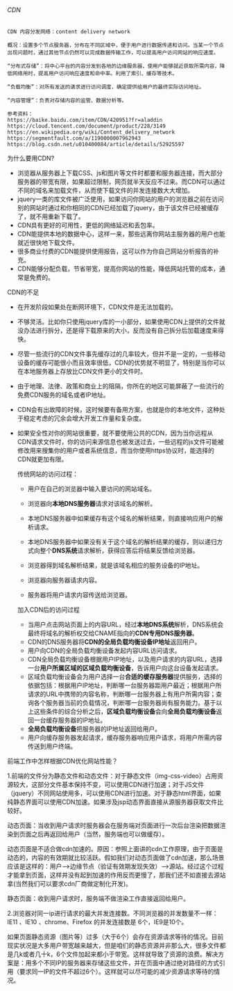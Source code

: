 ###### CDN

```
CDN 内容分发网络：content delivery network 

概况：设置多个节点服务器，分布在不同区域中，便于用户进行数据传递和访问。当某一个节点出现问题时，通过其他节点仍然可以完成数据传输工作，可以提高用户访问网站的响应速度。

“分布式存储”：将中心平台的内容分发到各地的边缘服务器，使用户能够就近获取所需内容，降低网络用时，提高用户访问响应速度和命中率。利用了索引、缓存等技术。

“负载均衡”：对所有发送的请求进行访问调度，确定提供给用户的最终实际访问地址。

“内容管理”：负责对存储内容的监管、数据分析等。

参考资料：
https://baike.baidu.com/item/CDN/420951?fr=aladdin
https://cloud.tencent.com/document/product/228/3149
https://en.wikipedia.org/wiki/Content_delivery_network
https://segmentfault.com/a/1190000007962943
https://blog.csdn.net/u010400084/article/details/52925597
```

为什么要用CDN?

- 浏览器从服务器上下载CSS、js和图片等文件时都要和服务器连接，而大部分服务器的带宽有限，如果超过限制，网页就半天反应不过来。而CDN可以通过不同的域名来加载文件，从而使下载文件的并发连接数大大增加。
- jquery一类的库文件被广泛使用，如果访问你网站的用户的浏览器之前在访问别的网站时通过和你相同的CDN已经加载了jquery，由于该文件已经被缓存了，就不用重新下载了。
- CDN具有更好的可用性，更低的网络延迟和丢包率。
- CDN能提供本地的数据中心，这样一来，那些远离你网站主服务器的用户也能就近很快地下载文件。
- 很多商业付费的CDN能提供使用报告，这可以作为你自己网站分析报告的补充。
- CDN能够分配负载，节省带宽，提高你网站的性能，降低网站托管的成本，通常是免费的。

CDN的不足

- 在开发阶段如果处在断网环境下，CDN文件是无法加载的。

- 不够灵活。比如你只使用jquery库的一小部分，如果使用CDN上提供的文件就没办法进行拆分，还是得下载原来的大小，反而没有自己拆分后加载速度来得快。

- 尽管一些流行的CDN文件事先缓存过的几率较大，但并不是一定的，一些移动设备的缓存可能很小而且效率很低，CDN的优势就不明显了，特别是当你可以在本地服务器上存放比CDN文件更小的文件时。

- 由于地理、法律、政策和商业上的阻隔，你所在的地区可能屏蔽了一些流行的免费CDN服务的域名或者IP地址。

- CDN会有出故障的时候，这时候要有备用方案，也就是你的本地文件，这种处于稳定考虑的冗余会增大开发工作量和复杂度。

- 如果安全性对你的网站很重要，就不要使用公共的CDN，因为当你远程从CDN请求文件时，你的访问来源信息也被发送过去，一些远程的js文件可能被修改用来搜集你的用户或者系统信息，而当你使用https协议时，能选择的CDN就更加有限。

  

  传统网站的访问过程：

  - 用户在自己的浏览器中输入要访问的网站域名。

  - 浏览器向**本地DNS服务器**请求对该域名的解析。

  - 本地DNS服务器中如果缓存有这个域名的解析结果，则直接响应用户的解析请求。

  - 本地DNS服务器中如果没有关于这个域名的解析结果的缓存，则以递归方式向整个**DNS系统**请求解析，获得应答后将结果反馈给浏览器。

  - 浏览器得到域名解析结果，就是该域名相应的服务设备的IP地址。

  - 浏览器向服务器请求内容。

  - 服务器将用户请求内容传送给浏览器。

    

  加入CDN后的访问过程

  - 当用户点击网站页面上的内容URL，经过**本地DNS系统**解析，DNS系统会最终将域名的解析权交给CNAME指向的**CDN专用DNS服务器**。
  - CDN的DNS服务器将**CDN的全局负载均衡设备IP地址**返回用户。
  - 用户向CDN的全局负载均衡设备发起内容URL访问请求。
  - CDN全局负载均衡设备根据用户IP地址，以及用户请求的内容URL，选择一台**用户所属区域的区域负载均衡设备**，告诉用户向这台设备发起请求。
  - 区域负载均衡设备会为用户选择一台**合适的缓存服务器**提供服务，选择的依据包括：根据用户IP地址，判断哪一台服务器距用户最近；根据用户所请求的URL中携带的内容名称，判断哪一台服务器上有用户所需内容；查询各个服务器当前的负载情况，判断哪一台服务器尚有服务能力。基于以上这些条件的综合分析之后，**区域负载均衡设备**会向**全局负载均衡设备**返回一台缓存服务器的IP地址。
  - **全局负载均衡设备**把服务器的IP地址返回给用户。
  - 用户向缓存服务器发起请求，缓存服务器响应用户请求，将用户所需内容传送到用户终端。

前端工作中怎样根据CDN优化网站性能？

1.前端的文件分为静态文件和动态文件：对于静态文件（img-css-video）占用资源较大，这部分文件基本保持不变，可以使用CDN进行加速；对于JS文件（jquery）不同网站使用多，可以使用CDN进行加速。对于静态html界面，如果纯静态界面可以使用CDN加速。如果涉及jsp动态界面直接从源服务器获取文件比较好。

动态页面：当收到用户请求时服务器会在服务端对页面进行一次后台渲染把数据渲染到页面之后再返回给用户（当然，服务端也可以做缓存）。 

动态页面是不适合做cdn加速的。原因：参照上面讲的cdn工作原理，由于页面是动态的，内容的有效期就比较活跃。假如我们对动态页面做了cdn加速，那么场景应该是这样的：用户——>边缘节点（验证有效期发现失效）——>源站。经过这个过程才能拿到页面，这样并没有起到加速的作用反而更慢了，那我们还不如直接去源站拿(当然我们可以要求cdn厂商做定制化开发)。

静态页面：收到用户请求时，服务端不做渲染工作直接返回给用户。

2.浏览器对同一ip进行请求的最大并发连接数。不同浏览器的并发数量不一样：IE11 、IE10 、chrome、Firefox 的并发连接数是 6个，IE9是10个。

如果页面静态资源（图片等）过多（大于6个）会存在资源请求等待的情况。目前现实状况是大多用户带宽越来越大，但是咱们的静态资源并非那么大，很多文件都是几k或者几十k，6个文件加起来都小于带宽。这样就导致了资源的浪费。解决方案是：用多个不同IP的服务器来存储这些文件，并在页面中通过绝对路径的方式引用（要求同一IP的文件不超过6个）。这样就可以尽可能的减少资源请求等待的情况。